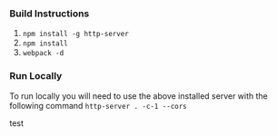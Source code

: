 ### Build Instructions

1. `npm install -g http-server`
2. `npm install`
3. `webpack -d`

### Run Locally
To run locally you will need to use the above installed server with the following command `http-server . -c-1 --cors`

test
